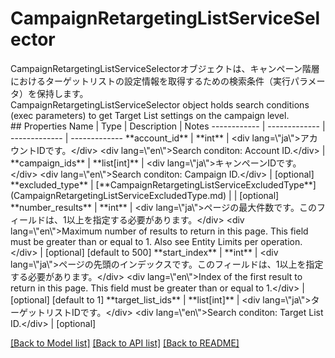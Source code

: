 # CampaignRetargetingListServiceSelector

<div lang=\"ja\">CampaignRetargetingListServiceSelectorオブジェクトは、キャンペーン階層におけるターゲットリストの設定情報を取得するための検索条件（実行パラメータ）を保持します。</div> <div lang=\"en\">CampaignRetargetingListServiceSelector object holds search conditions (exec parameters) to get Target List settings on the campaign level.</div> 
## Properties
Name | Type | Description | Notes
------------ | ------------- | ------------- | -------------
**account_id** | **int** | &lt;div lang&#x3D;\&quot;ja\&quot;&gt;アカウントIDです。&lt;/div&gt; &lt;div lang&#x3D;\&quot;en\&quot;&gt;Search conditon: Account ID.&lt;/div&gt;  | 
**campaign_ids** | **list[int]** | &lt;div lang&#x3D;\&quot;ja\&quot;&gt;キャンペーンIDです。&lt;/div&gt; &lt;div lang&#x3D;\&quot;en\&quot;&gt;Search conditon: Campaign ID.&lt;/div&gt;  | [optional] 
**excluded_type** | [**CampaignRetargetingListServiceExcludedType**](CampaignRetargetingListServiceExcludedType.md) |  | [optional] 
**number_results** | **int** | &lt;div lang&#x3D;\&quot;ja\&quot;&gt;ページの最大件数です。このフィールドは、1以上を指定する必要があります。&lt;/div&gt; &lt;div lang&#x3D;\&quot;en\&quot;&gt;Maximum number of results to return in this page. This field must be greater than or equal to 1. Also see Entity Limits per operation.&lt;/div&gt;  | [optional] [default to 500]
**start_index** | **int** | &lt;div lang&#x3D;\&quot;ja\&quot;&gt;ページの先頭のインデックスです。このフィールドは、1以上を指定する必要があります。&lt;/div&gt; &lt;div lang&#x3D;\&quot;en\&quot;&gt;Index of the first result to return in this page. This field must be greater than or equal to 1.&lt;/div&gt;  | [optional] [default to 1]
**target_list_ids** | **list[int]** | &lt;div lang&#x3D;\&quot;ja\&quot;&gt;ターゲットリストIDです。&lt;/div&gt; &lt;div lang&#x3D;\&quot;en\&quot;&gt;Search conditon: Target List ID.&lt;/div&gt;  | [optional] 

[[Back to Model list]](../README.md#documentation-for-models) [[Back to API list]](../README.md#documentation-for-api-endpoints) [[Back to README]](../README.md)



